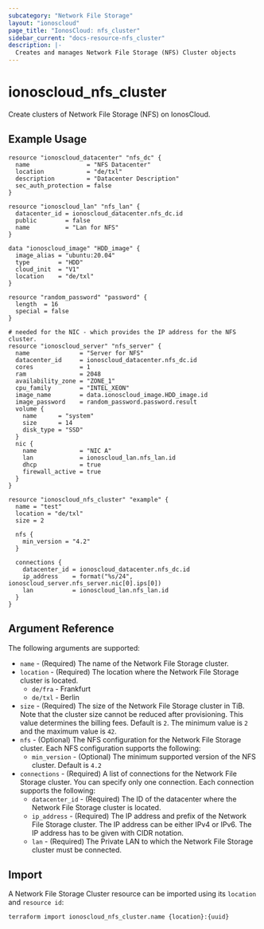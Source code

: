 ```yaml
---
subcategory: "Network File Storage"
layout: "ionoscloud"
page_title: "IonosCloud: nfs_cluster"
sidebar_current: "docs-resource-nfs_cluster"
description: |-
  Creates and manages Network File Storage (NFS) Cluster objects
---
```


# ionoscloud_nfs_cluster

Create clusters of Network File Storage (NFS) on IonosCloud.

## Example Usage

```hcl
resource "ionoscloud_datacenter" "nfs_dc" {
  name                = "NFS Datacenter"
  location            = "de/txl"
  description         = "Datacenter Description"
  sec_auth_protection = false
}

resource "ionoscloud_lan" "nfs_lan" {
  datacenter_id = ionoscloud_datacenter.nfs_dc.id
  public        = false
  name          = "Lan for NFS"
}

data "ionoscloud_image" "HDD_image" {
  image_alias = "ubuntu:20.04"
  type        = "HDD"
  cloud_init  = "V1"
  location    = "de/txl"
}

resource "random_password" "password" {
  length  = 16
  special = false
}

# needed for the NIC - which provides the IP address for the NFS cluster.
resource "ionoscloud_server" "nfs_server" {
  name              = "Server for NFS"
  datacenter_id     = ionoscloud_datacenter.nfs_dc.id
  cores             = 1
  ram               = 2048
  availability_zone = "ZONE_1"
  cpu_family        = "INTEL_XEON"
  image_name        = data.ionoscloud_image.HDD_image.id
  image_password    = random_password.password.result
  volume {
    name      = "system"
    size      = 14
    disk_type = "SSD"
  }
  nic {
    name            = "NIC A"
    lan             = ionoscloud_lan.nfs_lan.id
    dhcp            = true
    firewall_active = true
  }
}

resource "ionoscloud_nfs_cluster" "example" {
  name = "test"
  location = "de/txl"
  size = 2

  nfs {
    min_version = "4.2"
  }
  
  connections {
    datacenter_id = ionoscloud_datacenter.nfs_dc.id
    ip_address    = format("%s/24", ionoscloud_server.nfs_server.nic[0].ips[0])
    lan           = ionoscloud_lan.nfs_lan.id
  }
}
```

## Argument Reference

The following arguments are supported:

- `name` - (Required) The name of the Network File Storage cluster.
- `location` - (Required) The location where the Network File Storage cluster is located.
  - `de/fra` - Frankfurt
  - `de/txl` - Berlin
- `size` - (Required) The size of the Network File Storage cluster in TiB. Note that the cluster size cannot be reduced after provisioning. This value determines the billing fees. Default is `2`. The minimum value is `2` and the maximum value is `42`.
- `nfs` - (Optional) The NFS configuration for the Network File Storage cluster. Each NFS configuration supports the following:
    - `min_version` - (Optional) The minimum supported version of the NFS cluster. Default is `4.2`
- `connections` - (Required) A list of connections for the Network File Storage cluster. You can specify only one connection. Each connection supports the following:
    - `datacenter_id` - (Required) The ID of the datacenter where the Network File Storage cluster is located.
    - `ip_address` - (Required) The IP address and prefix of the Network File Storage cluster. The IP address can be either IPv4 or IPv6. The IP address has to be given with CIDR notation. 
    - `lan` - (Required) The Private LAN to which the Network File Storage cluster must be connected.

## Import

A Network File Storage Cluster resource can be imported using its `location` and `resource id`:

```shell
terraform import ionoscloud_nfs_cluster.name {location}:{uuid}
```